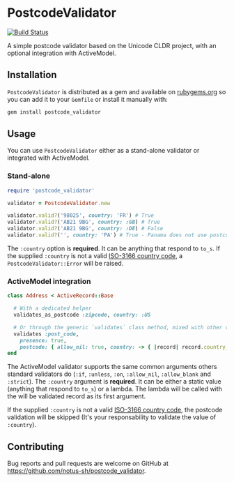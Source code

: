 # PostcodeValidator

[![Build Status](https://travis-ci.org/notus-sh/postcode_validator.svg?branch=master)](https://travis-ci.org/notus-sh/postcode_validator)

A simple postcode validator based on the Unicode CLDR project, with an optional integration with ActiveModel.

## Installation

`PostcodeValidator` is distributed as a gem and available on [rubygems.org](https://rubygems.org/gems/postcode_validator) so you can add it to your `Gemfile` or install it manually with:

```ruby
gem install postcode_validator
```

## Usage

You can use `PostcodeValidator` either as a stand-alone validator or integrated with ActiveModel.

### Stand-alone

```ruby
require 'postcode_validator'

validator = PostcodeValidator.new

validator.valid?('98025', country: 'FR') # True
validator.valid?('AB21 9BG', country: :GB) # True
validator.valid?('AB21 9BG', country: :DE) # False
validator.valid?('', country: 'PA') # True - Panama does not use postcodes.
```

The `:country` option is **required**. It can be anything that respond to `to_s`.
If the supplied `:country` is not a valid [ISO-3166 country code](https://en.wikipedia.org/wiki/ISO_3166-1_alpha-2), a `PostcodeValidator::Error` will be raised.

### ActiveModel integration

```ruby
class Address < ActiveRecord::Base

  # With a dedicated helper
  validates_as_postcode :zipcode, country: :US

  # Or through the generic `validates` class method, mixed with other validators
  validates :post_code,
    presence: true,
    postcode: { allow_nil: true, country: -> { |record| record.country_code } }
end
```

The ActiveModel validator supports the same common arguments others standard validators do (`:if`, `:unless`, `:on`, `:allow_nil`, `:allow_blank` and `:strict`).
The `:country` argument is **required**. It can be either a static value (anything that respond to `to_s`) or a lambda. The lambda will be called with the will be validated record as its first argument.

If the supplied `:country` is not a valid [ISO-3166 country code](https://en.wikipedia.org/wiki/ISO_3166-1_alpha-2), the postcode validation will be skipped (It's your responsability to validate the value of `:country`).

## Contributing

Bug reports and pull requests are welcome on GitHub at https://github.com/notus-sh/postcode_validator.
